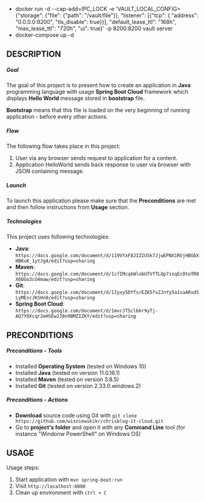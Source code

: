 - docker run -d --cap-add=IPC_LOCK -e 'VAULT_LOCAL_CONFIG={"storage": {"file": {"path": "/vault/file"}}, "listener": [{"tcp": { "address": "0.0.0.0:8200", "tls_disable": true}}], "default_lease_ttl": "168h", "max_lease_ttl": "720h", "ui": true}' -p 8200:8200 vault server
- docker-compose up -d


DESCRIPTION
-----------

##### Goal
The goal of this project is to present how to create an application in **Java** programming language with usage **Spring Boot Cloud** framework which displays **Hello World** message stored in **bootstrap** file.

**Bootstrap** means that this file is loaded on the very beginning of running application - before every other actions.

##### Flow
The following flow takes place in this project:
1. User via any browser sends request to application for a content.
1. Application HelloWorld sends back response to user via browser with JSON containing message.

##### Launch
To launch this application please make sure that the **Preconditions** are met and then follow instructions from **Usage** section.

##### Technologies
This project uses following technologies:
* **Java**: `https://docs.google.com/document/d/119VYxF8JIZIUSk7JjwEPNX1RVjHBGbXHBKuK_1ytJg4/edit?usp=sharing`
* **Maven**: `https://docs.google.com/document/d/1cfIMcqkWlobUfVfTLQp7ixqEcOtoTR8X6OGo3cU4maw/edit?usp=sharing`
* **Git**: `https://docs.google.com/document/d/1Iyxy5DYfsrEZK5fxZJnYy5a1saARxd5LyMEscJKSHn0/edit?usp=sharing`
* **Spring Boot Cloud**: `https://docs.google.com/document/d/1mvrJT5clbkr9yTj-AQ7YOXcqr2eHSEw2J8n9BMZIZKY/edit?usp=sharing`


PRECONDITIONS
-------------

##### Preconditions - Tools
* Installed **Operating System** (tested on Windows 10)
* Installed **Java** (tested on version 11.0.16.1)
* Installed **Maven** (tested on version 3.8.5)
* Installed **Git** (tested on version 2.33.0.windows.2)


##### Preconditions - Actions
* **Download** source code using Git with `git clone https://github.com/wisniewskikr/chrisblog-it-cloud.git`
* Go to **project's folder** and open it with any **Command Line** tool (for instance "Windonw PowerShell" on Windows OS)


USAGE
-----

Usage steps:
1. Start application with `mvn spring-boot:run`
2. Visit `http://localhost:8080`
3. Clean up environment with `ctrl + C`